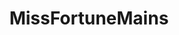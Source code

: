 ---
title: MissFortuneMains
crosslinks:
- Janna
- leagueoflegends
- CSStestkeepo
- JhinMains
- summonerschool
- EvelynnMains
---